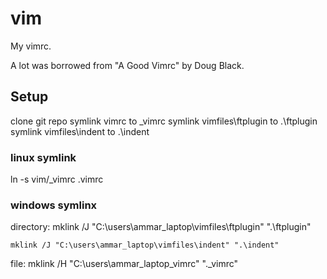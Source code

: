 # vim

My vimrc. 

A lot was borrowed from "A Good Vimrc" by Doug Black.


## Setup
clone git repo
symlink vimrc to \_vimrc
symlink vimfiles\ftplugin to .\ftplugin
symlink vimfiles\indent to .\indent


### linux symlink
ln -s vim/_vimrc .vimrc

### windows symlinx
directory: 
    mklink /J "C:\users\ammar_laptop\vimfiles\ftplugin" ".\ftplugin"

    mklink /J "C:\users\ammar_laptop\vimfiles\indent" ".\indent"

file: 
    mklink /H "C:\users\ammar_laptop\_vimrc" ".\_vimrc"


